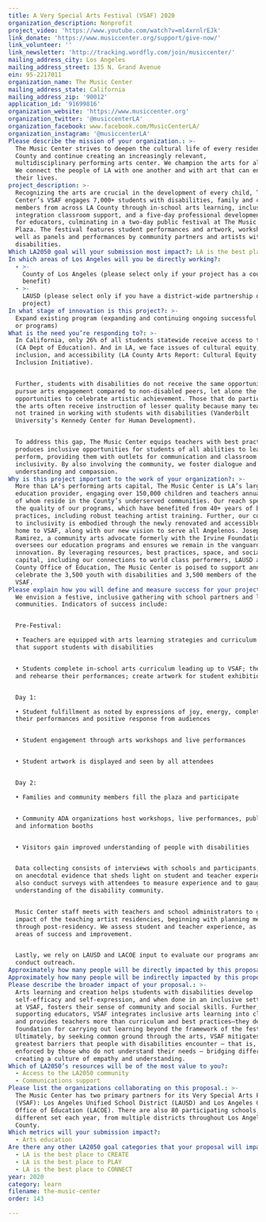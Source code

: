 ```yaml
---
title: A Very Special Arts Festival (VSAF) 2020
organization_description: Nonprofit
project_video: 'https://www.youtube.com/watch?v=ml4xrnlrEJk'
link_donate: 'https://www.musiccenter.org/support/give-now/'
link_volunteer: ''
link_newsletter: 'http://tracking.wordfly.com/join/musiccenter/'
mailing_address_city: Los Angeles
mailing_address_street: 135 N. Grand Avenue
ein: 95-2217011
organization_name: The Music Center
mailing_address_state: California
mailing_address_zip: '90012'
application_id: '91699816'
organization_website: 'https://www.musiccenter.org'
organization_twitter: '@musiccenterLA'
organization_facebook: www.facebook.com/MusicCenterLA/
organization_instagram: '@musiccenterLA'
Please describe the mission of your organization.: >-
  The Music Center strives to deepen the cultural life of every resident of LA
  County and continue creating an increasingly relevant,
  multidisciplinary performing arts center. We champion the arts for all people.
  We connect the people of LA with one another and with art that can enrich
  their lives.
project_description: >-
  Recognizing the arts are crucial in the development of every child, The Music
  Center’s VSAF engages 7,000+ students with disabilities, family and community
  members from across LA County through in-school arts learning, inclusive arts
  integration classroom support, and a five-day professional development series
  for educators, culminating in a two-day public festival at The Music Center
  Plaza. The festival features student performances and artwork, workshops, as
  well as panels and performances by community partners and artists with
  disabilities.
Which LA2050 goal will your submission most impact?: LA is the best place to LEARN
In which areas of Los Angeles will you be directly working?:
  - >-
    County of Los Angeles (please select only if your project has a countywide
    benefit)
  - >-
    LAUSD (please select only if you have a district-wide partnership or
    project)
In what stage of innovation is this project?: >-
  Expand existing program (expanding and continuing ongoing successful projects
  or programs)
What is the need you’re responding to?: >-
  In California, only 26% of all students statewide receive access to the arts
  (CA Dept of Education). And in LA, we face issues of cultural equity,
  inclusion, and accessibility (LA County Arts Report: Cultural Equity and
  Inclusion Initiative).  


  Further, students with disabilities do not receive the same opportunities to
  pursue arts engagement compared to non-disabled peers, let alone the
  opportunities to celebrate artistic achievement. Those that do participate in
  the arts often receive instruction of lesser quality because many teachers are
  not trained in working with students with disabilities (Vanderbilt
  University’s Kennedy Center for Human Development). 


  To address this gap, The Music Center equips teachers with best practices and
  produces inclusive opportunities for students of all abilities to learn and
  perform, providing them with outlets for communication and classroom
  inclusivity. By also involving the community, we foster dialogue and promote
  understanding and compassion.
Why is this project important to the work of your organization?: >-
  More than LA’s performing arts capital, The Music Center is LA’s largest arts
  education provider, engaging over 150,000 children and teachers annually, many
  of whom reside in the County’s underserved communities. Our reach speaks to
  the quality of our programs, which have benefited from 40+ years of best
  practices, including robust teaching artist training. Further, our commitment
  to inclusivity is embodied through the newly renovated and accessible Plaza,
  home to VSAF, along with our new vision to serve all Angelenos. Josephine
  Ramirez, a community arts advocate formerly with the Irvine Foundation,
  oversees our education programs and ensures we remain in the vanguard of arts
  innovation. By leveraging resources, best practices, space, and social
  capital, including our connections to world class performers, LAUSD and LA
  County Office of Education, The Music Center is poised to support and
  celebrate the 3,500 youth with disabilities and 3,500 members of the public at
  VSAF.
Please explain how you will define and measure success for your project.: >-
  We envision a festive, inclusive gathering with school partners and local
  communities. Indicators of success include:  


  Pre-Festival:

  • Teachers are equipped with arts learning strategies and curriculum packets
  that support students with disabilities 


  • Students complete in-school arts curriculum leading up to VSAF; they learn
  and rehearse their performances; create artwork for student exhibition 


  Day 1:

  • Student fulfillment as noted by expressions of joy, energy, completion of
  their performances and positive response from audiences 


  • Student engagement through arts workshops and live performances 


  • Student artwork is displayed and seen by all attendees 


  Day 2:

  • Families and community members fill the plaza and participate  


  • Community ADA organizations host workshops, live performances, public panels
  and information booths 


  • Visitors gain improved understanding of people with disabilities 


  Data collecting consists of interviews with schools and participants, focusing
  on anecdotal evidence that sheds light on student and teacher experience. We
  also conduct surveys with attendees to measure experience and to gauge their
  understanding of the disability community. 


  Music Center staff meets with teachers and school administrators to gauge
  impact of the teaching artist residencies, beginning with planning meetings
  through post-residency. We assess student and teacher experience, as well as
  areas of success and improvement.  


  Lastly, we rely on LAUSD and LACOE input to evaluate our programs and to
  conduct outreach.
Approximately how many people will be directly impacted by this proposal?: '3500'
Approximately how many people will be indirectly impacted by this proposal?: '3500'
Please describe the broader impact of your proposal.: >-
  Arts learning and creation helps students with disabilities develop
  self-efficacy and self-expression, and when done in an inclusive setting like
  at VSAF, fosters their sense of community and social skills. Further, by
  supporting educators, VSAF integrates inclusive arts learning into classrooms
  and provides teachers more than curriculum and best practices—they develop a
  foundation for carrying out learning beyond the framework of the festival.
  Ultimately, by seeking common ground through the arts, VSAF mitigates the
  greatest barriers that people with disabilities encounter – that is, barriers
  enforced by those who do not understand their needs – bridging differences and
  creating a culture of empathy and understanding.
Which of LA2050’s resources will be of the most value to you?:
  - Access to the LA2050 community
  - Communications support
Please list the organizations collaborating on this proposal.: >-
  The Music Center has two primary partners for its Very Special Arts Festival
  (VSAF): Los Angeles Unified School District (LAUSD) and Los Angeles County
  Office of Education (LACOE). There are also 80 participating schools, a
  different set each year, from multiple districts throughout Los Angeles
  County.
Which metrics will your submission impact?:
  - Arts education
Are there any other LA2050 goal categories that your proposal will impact?:
  - LA is the best place to CREATE
  - LA is the best place to PLAY
  - LA is the best place to CONNECT
year: 2020
category: learn
filename: the-music-center
order: 143

---
```

